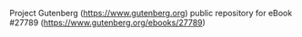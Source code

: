 Project Gutenberg (https://www.gutenberg.org) public repository for eBook #27789 (https://www.gutenberg.org/ebooks/27789)

